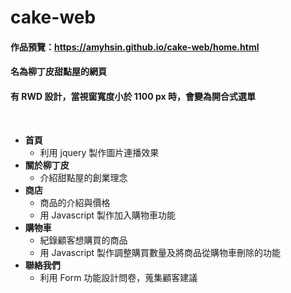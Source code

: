 # cake-web
#### 作品預覽：https://amyhsin.github.io/cake-web/home.html

#### 名為柳丁皮甜點屋的網頁
#### 有 RWD 設計，當視窗寬度小於 1100 px 時，會變為開合式選單
<br/>

* **首頁**
  * 利用 jquery 製作圖片連播效果
* **關於柳丁皮**
  * 介紹甜點屋的創業理念
* **商店**
  * 商品的介紹與價格
  * 用 Javascript 製作加入購物車功能
* **購物車**
  * 紀錄顧客想購買的商品
  * 用 Javascript 製作調整購買數量及將商品從購物車刪除的功能
* **聯絡我們**
  * 利用 Form 功能設計問卷，蒐集顧客建議
